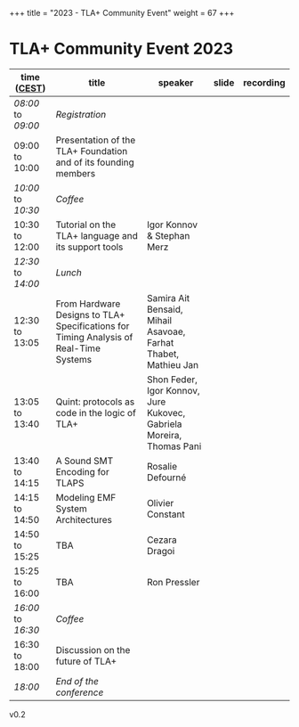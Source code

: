 +++
title = "2023 - TLA+ Community Event"
weight = 67
+++

# TLA+ Community Event 2023



time ([CEST](https://www.timeanddate.com/time/zone/france/paris))  | title  | speaker | slide | recording |
------|--------|---------|--------|------------
_08:00_ to _09:00_| *Registration* |
09:00 to 10:00 | Presentation of the TLA+ Foundation and of its founding members | | | |
_10:00_ to _10:30_|	*Coffee* |
10:30 to 12:00 | Tutorial on the TLA+ language and its support tools | Igor Konnov & Stephan Merz | | | |
_12:30_ to _14:00_|	*Lunch* |
12:30 to 13:05 | From Hardware Designs to TLA+ Specifications for Timing Analysis of Real-Time Systems | Samira Ait Bensaid, Mihail Asavoae, Farhat Thabet, Mathieu Jan | | | |
13:05 to 13:40 | Quint: protocols as code in the logic of TLA+ | Shon Feder, Igor Konnov, Jure Kukovec, Gabriela Moreira, Thomas Pani | | | |
13:40 to 14:15 | A Sound SMT Encoding for TLAPS | Rosalie Defourné | | | |
14:15 to 14:50 | Modeling EMF System Architectures | Olivier Constant | | | |
14:50 to 15:25 | TBA | Cezara Dragoi | | | |
15:25 to 16:00 | TBA | Ron Pressler | | | |
_16:00_ to _16:30_|	*Coffee* |
16:30 to 18:00 | Discussion on the future of TLA+ | | |
_18:00_ | *End of the conference* |

v0.2

